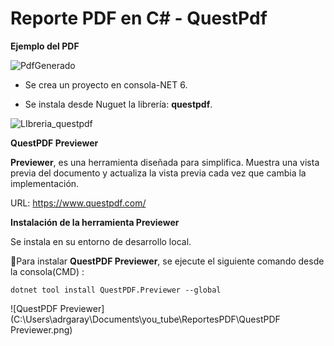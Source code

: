 # Reporte PDF en C# - QuestPdf

**Ejemplo del PDF**


![PdfGenerado](https://user-images.githubusercontent.com/42153530/224733619-747213a1-b5ee-47ed-91d5-ab57734ef9ce.png)



- Se crea un proyecto en consola-NET 6.

- Se instala desde Nuguet la librería: **questpdf**.

![LIbreria_questpdf](C:\Users\adrgaray\Documents\you_tube\ReportesPDF\LIbreria_questpdf.png)



**QuestPDF Previewer** 

**Previewer**, es una herramienta diseñada para simplifica.  Muestra una vista previa del documento y actualiza la vista previa cada vez que cambia la implementación.

URL: https://www.questpdf.com/



**Instalación de la herramienta Previewer**

Se instala en su entorno de desarrollo local.

📁Para instalar **QuestPDF Previewer**, se ejecute el siguiente comando desde la consola(CMD) :

`dotnet tool install QuestPDF.Previewer --global`

![QuestPDF Previewer](C:\Users\adrgaray\Documents\you_tube\ReportesPDF\QuestPDF Previewer.png)





